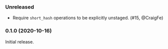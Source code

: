 ### Unreleased

- Require `short_hash` operations to be explicitly unstaged. (#15, @CraigFe)

### 0.1.0 (2020-10-16)

Initial release.
